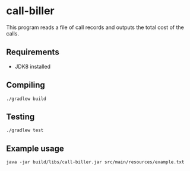 # call-biller

This program reads a file of call records and outputs the total cost of the calls.

## Requirements

- JDK8 installed

## Compiling

```./gradlew build```

## Testing

```./gradlew test```

## Example usage

```java -jar build/libs/call-biller.jar src/main/resources/example.txt```